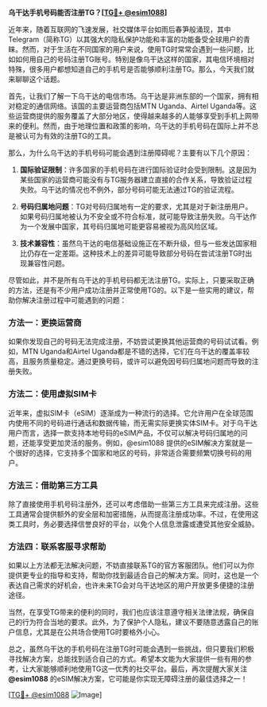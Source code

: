 **乌干达手机号码能否注册TG？[[TG💪+ @esim1088](https://t.me/s/esim1088)]**

近年来，随着互联网的飞速发展，社交媒体平台如雨后春笋般涌现，其中Telegram（简称TG）以其强大的隐私保护功能和丰富的功能备受全球用户的青睐。然而，对于生活在不同国家的用户来说，使用TG时常常会遇到一些问题，比如如何用自己的号码注册TG账号。特别是像乌干达这样的国家，其电信环境相对特殊，很多用户都想知道自己的手机号是否能够顺利注册TG。那么，今天我们就来聊聊这个话题。

首先，让我们了解一下乌干达的电信市场。乌干达是非洲东部的一个国家，拥有相对稳定的通信网络。该国的主要运营商包括MTN Uganda、Airtel Uganda等。这些运营商提供的服务覆盖了大部分地区，使得越来越多的人能够享受到手机上网带来的便利。然而，由于地理位置和政策的影响，乌干达的手机号码在国际上并不总是被认可为有效的注册TG的工具。

那么，为什么乌干达的手机号码可能会遇到注册障碍呢？主要有以下几个原因：

1. **国际验证限制**：许多国家的手机号码在进行国际验证时会受到限制。这是因为某些国家的运营商可能没有与TG服务器建立直接的合作关系，导致验证过程失败。乌干达的情况也不例外，部分号码可能无法通过TG的验证流程。

2. **号码归属地问题**：TG对号码归属地有一定的要求，尤其是对于新注册用户。如果号码归属地被认为不安全或不符合标准，就可能导致注册失败。乌干达作为一个发展中国家，其号码归属地可能更容易被视为高风险区域。

3. **技术兼容性**：虽然乌干达的电信基础设施正在不断升级，但与一些发达国家相比仍存在一定差距。这种技术上的差异可能导致部分号码在尝试注册TG时出现兼容性问题。

尽管如此，并不是所有乌干达的手机号码都无法注册TG。实际上，只要采取正确的方法，还是有不少用户成功注册并正常使用TG的。以下是一些实用的建议，帮助你解决注册过程中可能遇到的问题：

### 方法一：更换运营商

如果你发现自己的号码无法完成注册，不妨尝试更换其他运营商的号码试试看。例如，MTN Uganda和Airtel Uganda都是不错的选择，它们在乌干达的覆盖率较高，且服务质量稳定。通过更换号码，或许可以避免因号码归属地问题而导致的注册失败。

### 方法二：使用虚拟SIM卡

近年来，虚拟SIM卡（eSIM）逐渐成为一种流行的选择。它允许用户在全球范围内使用不同的号码进行通话和数据传输，而无需实际更换实体SIM卡。对于乌干达用户而言，选择一款支持本地号码的eSIM产品，不仅可以解决号码归属地的问题，还能享受更加灵活的服务。例如，@esim1088 提供的eSIM解决方案就是一个很好的选择，它支持多个国家和地区的号码，非常适合需要频繁切换号码的用户。

### 方法三：借助第三方工具

除了直接使用手机号码注册外，还可以考虑借助一些第三方工具来完成注册。这些工具通常会提供额外的安全层和加密措施，从而提高注册成功率。不过，在使用这类工具时，务必要选择信誉良好的平台，以免个人信息泄露或遭受其他安全威胁。

### 方法四：联系客服寻求帮助

如果以上方法都无法解决问题，不妨直接联系TG的官方客服团队。他们可以为你提供更专业的指导和支持，帮助你找到最适合自己的解决方案。同时，这也是一个表达自己需求的好机会，也许未来TG会对乌干达地区的用户开放更多便捷的注册途径。

当然，在享受TG带来的便利的同时，我们也应该注意遵守相关法律法规，确保自己的行为符合当地的要求。此外，为了保护个人隐私，建议不要随意透露自己的账户信息，尤其是在公共场合使用TG时要格外小心。

总之，虽然乌干达的手机号码在注册TG时可能会遇到一些挑战，但只要我们积极寻找解决方案，总能找到适合自己的方式。希望本文能为大家提供一些有用的参考，让大家能够顺利地使用TG这一优秀的社交平台。最后，再次提醒大家关注 **@esim1088** 的eSIM解决方案，它可能是你实现无障碍注册的最佳选择之一！

[[TG💪+ @esim1088](https://t.me/s/esim1088) ![Image](https://i.postimg.cc/4NQfJmqS/Snipaste-2025-05-13-00-14-12.png)]